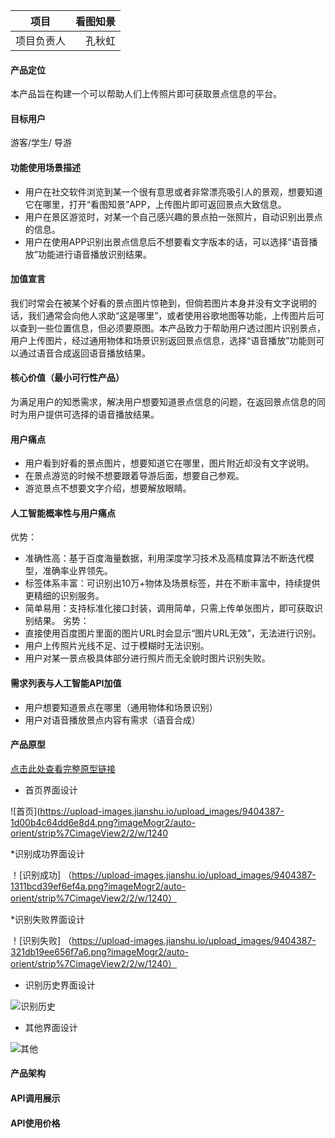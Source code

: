
 | 项目  | 看图知景|  
 | --------   | -----:   | 
 | 项目负责人       | 孔秋虹      |
####  产品定位
本产品旨在构建一个可以帮助人们上传照片即可获取景点信息的平台。
####  目标用户
游客/学生/ 导游
####  功能使用场景描述
- 用户在社交软件浏览到某一个很有意思或者非常漂亮吸引人的景观，想要知道它在哪里，打开“看图知景”APP，上传图片即可返回景点大致信息。
- 用户在景区游览时，对某一个自己感兴趣的景点拍一张照片，自动识别出景点的信息。
- 用户在使用APP识别出景点信息后不想要看文字版本的话，可以选择“语音播放”功能进行语音播放识别结果。
####  加值宣言
我们时常会在被某个好看的景点图片惊艳到，但倘若图片本身并没有文字说明的话，我们通常会向他人求助“这是哪里”，或者使用谷歌地图等功能，上传图片后可以查到一些位置信息，但必须要原图。本产品致力于帮助用户透过图片识别景点，用户上传图片，经过通用物体和场景识别返回景点信息，选择“语音播放”功能则可以通过语音合成返回语音播放结果。
####  核心价值（最小可行性产品）
为满足用户的知悉需求，解决用户想要知道景点信息的问题，在返回景点信息的同时为用户提供可选择的语音播放结果。
####  用户痛点
- 用户看到好看的景点图片，想要知道它在哪里，图片附近却没有文字说明。
- 在景点游览的时候不想要跟着导游后面，想要自己参观。
- 游览景点不想要文字介绍，想要解放眼睛。
####  人工智能概率性与用户痛点
优势：
- 准确性高：基于百度海量数据，利用深度学习技术及高精度算法不断迭代模型，准确率业界领先。
- 标签体系丰富：可识别出10万+物体及场景标签，并在不断丰富中，持续提供更精细的识别服务。
- 简单易用：支持标准化接口封装，调用简单，只需上传单张图片，即可获取识别结果。
劣势：
- 直接使用百度图片里面的图片URL时会显示“图片URL无效”，无法进行识别。
- 用户上传照片光线不足、过于模糊时无法识别。
- 用户对某一景点极具体部分进行照片而无全貌时图片识别失败。
####  需求列表与人工智能API加值
- 用户想要知道景点在哪里（通用物体和场景识别） 
- 用户对语音播放景点内容有需求（语音合成）

####  产品原型
[点击此处查看完整原型链接](http://seventeen1223.gitee.io/prototype)

* 首页界面设计

![首页](https://upload-images.jianshu.io/upload_images/9404387-1d00b4c64dd6e8d4.png?imageMogr2/auto-orient/strip%7CimageView2/2/w/1240

*识别成功界面设计

！[识别成功] （https://upload-images.jianshu.io/upload_images/9404387-1311bcd39ef6ef4a.png?imageMogr2/auto-orient/strip%7CimageView2/2/w/1240）

*识别失败界面设计

！[识别失败] （https://upload-images.jianshu.io/upload_images/9404387-321db19ee656f7a6.png?imageMogr2/auto-orient/strip%7CimageView2/2/w/1240）

* 识别历史界面设计

![识别历史](https://upload-images.jianshu.io/upload_images/9404387-5141ce92fca83643.png?imageMogr2/auto-orient/strip%7CimageView2/2/w/1240)

* 其他界面设计

![其他](https://upload-images.jianshu.io/upload_images/9404387-e1445a4aae37fad2.png?imageMogr2/auto-orient/strip%7CimageView2/2/w/1240)

####  产品架构
####  API调用展示
####  API使用价格
